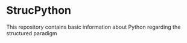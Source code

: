 # StrucPython
This repository contains basic information about Python regarding the structured paradigm
